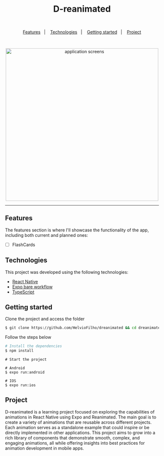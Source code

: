 <h1 align="center">
  D-reanimated
</h1>
<br>

<p align="center">
  <a href="#features">Features</a>&nbsp;&nbsp;&nbsp;|&nbsp;&nbsp;&nbsp;
  <a href="#technologies">Technologies</a>&nbsp;&nbsp;&nbsp;|&nbsp;&nbsp;&nbsp;
  <a href="#getting-started">Getting started</a>&nbsp;&nbsp;&nbsp;|&nbsp;&nbsp;&nbsp;
  <a href="#project">Project</a>
</p>

<br>

<p align="center">
  <img height="500" alt="application screens" src=".github/screens.png">
</p>

---

## Features

The features section is where I'll showcase the functionality of the app, including both current and planned ones:

- [ ] FlashCards

## Technologies

This project was developed using the following technologies:

- [React Native](https://reactnative.dev/)
- [Expo bare workflow](https://expo.io/)
- [TypeScript](https://www.typescriptlang.org/)

## Getting started

Clone the project and access the folder

```bash
$ git clone https://github.com/HelvioFilho/dreanimated && cd dreanimated
```

Follow the steps below

```bash
# Install the dependencies
$ npm install
```

```
# Start the project

# Android
$ expo run:android

# IOS
$ expo run:ios
```

## Project

D-reanimated is a learning project focused on exploring the capabilities of animations in React Native using Expo and Reanimated. The main goal is to create a variety of animations that are reusable across different projects. Each animation serves as a standalone example that could inspire or be directly implemented in other applications. This project aims to grow into a rich library of components that demonstrate smooth, complex, and engaging animations, all while offering insights into best practices for animation development in mobile apps.
